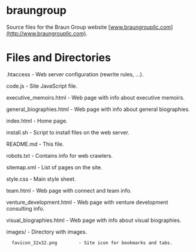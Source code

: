 # braungroup
Source files for the Braun Group website [www.braungroupllc.com](http://www.braungroupllc.com).

Files and Directories
=====================

  .htaccess                    - Web server configuration (rewrite rules, ...).

  code.js                      - Site JavaScript file. 

  executive_memoirs.html       - Web page with info about executive memoirs.

  general_biographies.html     - Web page with info about general biographies.

  index.html                   - Home page.

  install.sh                   - Script to install files on the web server.

  README.md                    - This file.

  robots.txt                   - Contains info for web crawlers.

  sitemap.xml                  - List of pages on the site.

  style.css                    - Main style sheet.

  team.html                    - Web page with connect and team info.

  venture_development.html     - Web page with venture development consulting info.

  visual_biographies.html      - Web page with info about visual biographies.

  images/                      - Directory with images.

      favicon_32x32.png        - Site icon for bookmarks and tabs.      

